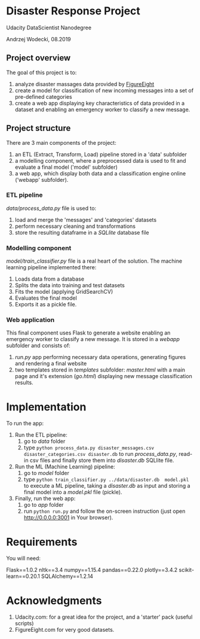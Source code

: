 # Disaster Response Project

Udacity DataScientist Nanodegree

Andrzej Wodecki, 08.2019



## Project overview

The goal of this project is to:

1. analyze disaster massages data provided by [FigureEight](https://www.figure-eight.com/) 
2. create a model for classification of new incoming messages into a set of pre-defined categories
3. create a web app displaying key characteristics of data provided in a dataset and enabling an emergency worker to classify a new message.



## Project structure

There are 3 main components of the project: 

1. an ETL (Extract, Transform, Load) pipeline stored in a 'data' subfolder
2. a modelling component, where a preprocessed data is used to fit and evaluate a final model ('model' subfolder)
3. a web app, which display both data and a classification engine online ('webapp' subfolder).



### ETL pipeline

*data/process_data.py* file is used to:

1. load and merge the 'messages' and 'categories' datasets
2. perform necessary cleaning and transformations
3. store the resulting dataframe in a *SQLlite* database file



### Modelling component

*model/train_classifier.py* file is a real heart of the solution. The machine learning pipeline implemented there:

1. Loads data from a database
2. Splits the data into training and test datasets
3. Fits the model (applying GridSearchCV)
4. Evaluates the final model
5. Exports it as a pickle file.



### Web application

This final component uses Flask to generate a website enabling an emergency worker to classify a new message. It is stored in a *webapp* subfolder and consists of:

1. *run.py* app performing necessary data operations, generating figures and rendering a final website
2. two templates stored in *templates* subfolder: *master.html* with a main page and it's extension (*go.html*) displaying new message classification results.



# Implementation

To run the app:

1. Run the ETL pipeline:
   1. go to *data* folder
   2. type `python process_data.py disaster_messages.csv disaster_categories.csv disaster.db` to run *process_data.py*, read-in csv files and finally store them into *disaster.db* SQLlite file.
2. Run the ML (Machine Learning) pipeline:
   1. go to *model* folder
   2. type `python train_classifier.py ../data/disaster.db  model.pkl` to execute a ML pipeline, taking a *disaster.db* as input and storing a final model into a *model.pkl* file (pickle).
3. Finally, run the web app:
   1. go to *app* folder
   2. run `python run.py` and follow the on-screen instruction (just open http://0.0.0.0:3001 in Your browser).



# Requirements

You will need:

Flask==1.0.2
nltk==3.4
numpy==1.15.4
pandas==0.22.0
plotly==3.4.2
scikit-learn==0.20.1
SQLAlchemy==1.2.14



# Acknowledgments

1. Udacity.com: for a great idea for the project, and a 'starter' pack (useful scripts)
2. FigureEight.com for very good datasets.

